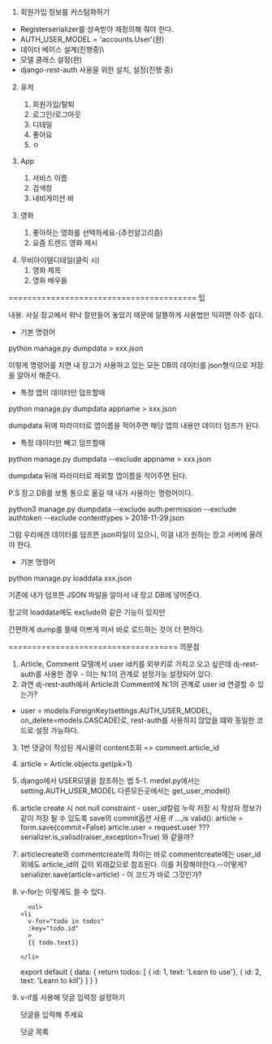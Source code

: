 1. 회원가입 정보를 커스텀화하기

- Registerserializer를 상속받아 재정의해 줘야 한다.
- AUTH_USER_MODEL = 'accounts.User'(완)
- 데이터 베이스 설계(진행중)\
- 모델 클래스 설정(완)
- django-rest-auth 사용을 위한 설치, 설정(진행 중)

2. 유저

   1. 회원가입/탈퇴
   2. 로그인/로그아웃
   3. 디테일
   4. 좋아요
   5. ㅇ

3. App

   1. 서비스 이름
   2. 검색창
   3. 내비게이션 바

3) 영화

   1. 좋아하는 영화를 선택하세요-(추천알고리즘)
   2. 요즘 트렌드 영화 제시

4. 무비아이템디테일(클릭 시)
   1. 영화 제목
   2. 영화 배우들

========================================
팁

내용.
사실 장고에서 워낙 잘만들어 놓았기 때문에 알뜰하게 사용법만 익히면 아주 쉽다.

- 기본 명령어

python manage.py dumpdata > xxx.json

이렇게 명령어를 치면 내 장고가 사용하고 있는 모든 DB의 데이터를 json형식으로 저장을 알아서 해준다.

- 특정 앱의 데이터만 덤프할때

python manage.py dumpdata appname > xxx.json

dumpdata 뒤에 파라미터로 앱이름을 적어주면 해당 앱의 내용만 데이터 덤프가 된다.

- 특정 데이터만 빼고 덤프할때

python manage.py dumpdata --exclude appname > xxx.json

dumpdata 뒤에 파라미터로 제외할 앱이름을 적어주면 된다.

P.S 장고 DB를 보통 통으로 옮길 때 내가 사용하는 명령어이다.

python3 manage.py dumpdata --exclude auth.permission --exclude authtoken --exclude contenttypes > 2018-11-29.json

그럼 우리에겐 데이터를 덤프뜬 json파일이 있으니, 이걸 내가 원하는 장고 서버에 올려야 한다.

- 기본 명령어

python manage.py loaddata xxx.json

기존에 내가 덤프뜬 JSON 파일을 알아서 내 장고 DB에 넣어준다.

장고의 loaddata에도 exclude와 같은 기능이 있지만

간편하게 dump를 뜰때 이쁘게 떠서 바로 로드하는 것이 더 편하다.

====================================
의문점

1. Article, Comment 모델에서 user id키를 외부키로 가지고 오고 싶은데 dj-rest-auth를 사용한 경우 - 이는 N:1의 관계로 설정가능 설정되어 있다.
2. 과연 dj-rest-auth에서 Article과 Comment에 N:1의 관계로 user id 연결할 수 있는가?

- user = models.ForeignKey(settings.AUTH_USER_MODEL, on_delete=models.CASCADE)로, rest-auth를 사용하지 않았을 떄와 동일한 코드로 설정 가능하다.

3.  1번 댓글이 작성된 게시물의 content조회 => comment.article_id
4.  article = Article.objects.get(pk=1)
5.  django에서 USER모델을 참조하는 법
    5-1. medel.py에서는 setting.AUTH_USER_MODEL
    다른모든곳에서는 get_user_model()

6.  article create 시 not null constraint - user_id칼럼 누락
    저장 시 작성자 정보가 같이 저장 될 수 있도록 save의 commit옵션 사용
    if ...,is valid():
    article = form.save(commit=False)
    article.user = request.user
    ??? serializer.is_valisd(raiser_exception=True) 와 같을까?

7.  articlecreate와 commentcreate의 차이는 바로 commentcreate에는 user_id외에도
    article_id의 값이 외래값으로 참조된다. 이를 저장해야한다.--어떻게?
    serializer.save(article=article) - 이 코드가 바로 그것인가?

8.  v-for는 이렇게도 쓸 수 있다.

          <ul>
        <li
          v-for="todo in todos"
          :key="todo.id"
          >
          {{ todo.text}}

        </li>

      </ul>
      <!-- scypt -->
      export default {
        data: {
          return todos: [
          { id: 1, text: 'Learn to use'},
          { id: 2, text: 'Learn to kill'}
        ]
          }
        }

9.  v-if를 사용해 덧글 입력창 설정하기
      <p v-if="isCommnendzero">
        덧글을 입력해 주세요
      </p>

      <p v-else>
        덧글 목록
        <!-- <ul>
          <li
            v-for="(comment, idx) in comments"
            :key ="idx"
            :comment="comment">
            {{ comment }}

          </li>
        </ul> -->

      </p>

10. 서로 다른 TDBD 주소를 통해 서로 다른 DB를 받아올 경우
    ex) MovieAll db에 Trend data를 찾을 수 없을 시에
    500 internet 오류가 나온다.

11. 역참조한 comments정보를 어떻게 serializer로 같이 보내줄까? - 221005(수)*코딩 Live 강의 Python 트랙*오후\_1_Comment 구현 2

12. makemigration과 migrate를 하는데 설계도는 정상적으로 불러오지만 db반영이 되지 않음

13. samplesize와 filter-genre를 통해 특정 장르의 영화 a개를 가져올 수 있다.

